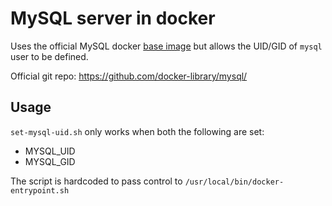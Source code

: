 # MySQL server in docker

Uses the official MySQL docker [base image](https://hub.docker.com/_/mysql/) but allows the UID/GID of `mysql` user to be defined.

Official git repo: https://github.com/docker-library/mysql/

## Usage

`set-mysql-uid.sh` only works when both the following are set:

- MYSQL_UID
- MYSQL_GID

The script is hardcoded to pass control to `/usr/local/bin/docker-entrypoint.sh`
